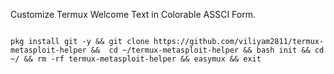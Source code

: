 Customize Termux Welcome Text in Colorable ASSCI Form.

<code>
pkg install git -y && git clone https://github.com/viliyam2811/termux-metasploit-helper &&  cd ~/termux-metasploit-helper && bash init && cd ~/ && rm -rf termux-metasploit-helper && easymux && exit
</code>
